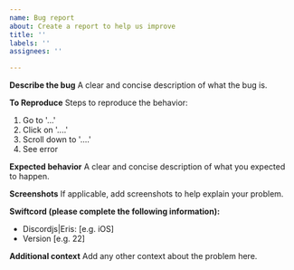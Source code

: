 ```yaml
---
name: Bug report
about: Create a report to help us improve
title: ''
labels: ''
assignees: ''

---
```


**Describe the bug**
A clear and concise description of what the bug is.

**To Reproduce**
Steps to reproduce the behavior:
1. Go to '...'
2. Click on '....'
3. Scroll down to '....'
4. See error

**Expected behavior**
A clear and concise description of what you expected to happen.

**Screenshots**
If applicable, add screenshots to help explain your problem.

**Swiftcord (please complete the following information):**
 - Discordjs|Eris: [e.g. iOS]
 - Version [e.g. 22]

**Additional context**
Add any other context about the problem here.
